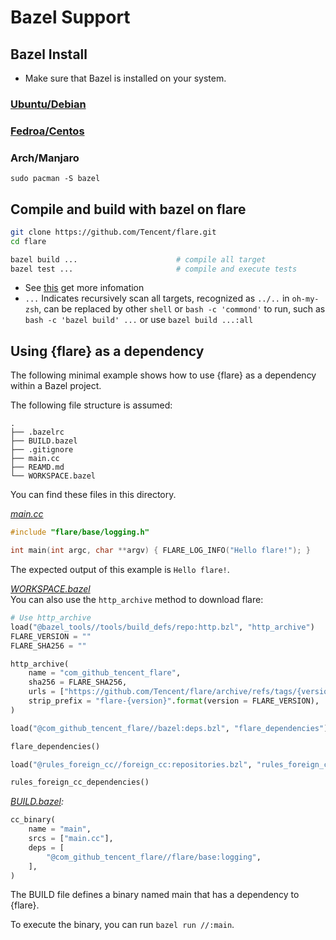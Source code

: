 # Bazel Support

## Bazel Install
- Make sure that Bazel is installed on your system.

### [Ubuntu/Debian](https://bazel.build/install/ubuntu)

### [Fedroa/Centos](https://bazel.build/install/redhat)

### Arch/Manjaro
```shell
sudo pacman -S bazel
```

## Compile and build with bazel on flare
```bash
git clone https://github.com/Tencent/flare.git
cd flare

bazel build ...                      # compile all target
bazel test ...                       # compile and execute tests
```

- See [this](https://bazel.build/run/build) get more infomation
- `...` Indicates recursively scan all targets, recognized as `../..` in `oh-my-zsh`, can be replaced by other `shell` or `bash -c 'commond'` to run, such as `bash -c 'bazel build' ...` or use `bazel build ...:all`

## Using {flare} as a dependency

The following minimal example shows how to use {flare} as a dependency within a Bazel project.  

The following file structure is assumed:
```shell
.
├── .bazelrc
├── BUILD.bazel
├── .gitignore
├── main.cc
├── REAMD.md
└── WORKSPACE.bazel
```
You can find these files in this directory.

*[main.cc](main.cc)*
```cpp
#include "flare/base/logging.h"

int main(int argc, char **argv) { FLARE_LOG_INFO("Hello flare!"); }
```

The expected output of this example is `Hello flare!`.

*[WORKSPACE.bazel](WORKSPACE.bazel)*  
You can also use the `http_archive` method to download flare:
```Python
# Use http_archive
load("@bazel_tools//tools/build_defs/repo:http.bzl", "http_archive")
FLARE_VERSION = ""
FLARE_SHA256 = ""

http_archive(
    name = "com_github_tencent_flare",
    sha256 = FLARE_SHA256,
    urls = ["https://github.com/Tencent/flare/archive/refs/tags/{version}.zip".format(version = FLARE_VERSION)],
    strip_prefix = "flare-{version}".format(version = FLARE_VERSION),
)

load("@com_github_tencent_flare//bazel:deps.bzl", "flare_dependencies")

flare_dependencies()

load("@rules_foreign_cc//foreign_cc:repositories.bzl", "rules_foreign_cc_dependencies")

rules_foreign_cc_dependencies()
```

*[BUILD.bazel](BUILD.bazel):*
```Python
cc_binary(
    name = "main",
    srcs = ["main.cc"],
    deps = [
        "@com_github_tencent_flare//flare/base:logging",
    ],
)
```

The BUILD file defines a binary named main that has a dependency to {flare}.

To execute the binary, you can run `bazel run //:main`.
